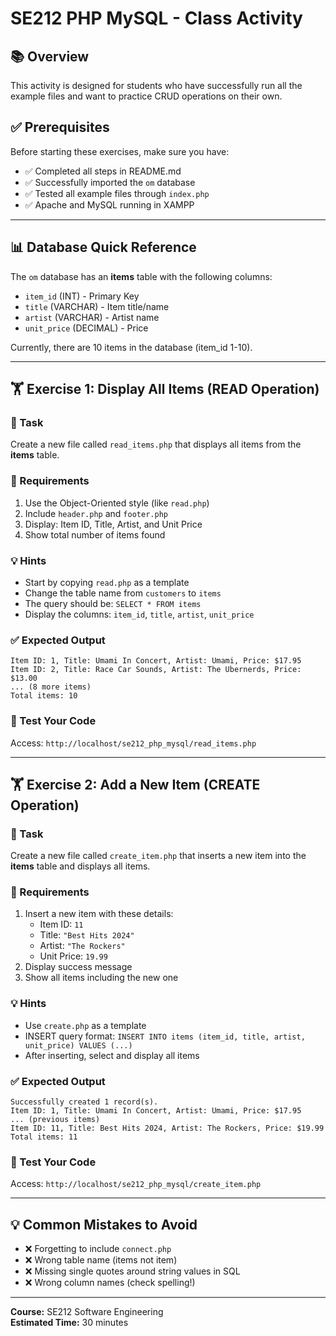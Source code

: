# SE212 PHP MySQL - Class Activity

## 📚 Overview
This activity is designed for students who have successfully run all the example files and want to practice CRUD operations on their own.

## ✅ Prerequisites
Before starting these exercises, make sure you have:
- ✅ Completed all steps in README.md
- ✅ Successfully imported the `om` database
- ✅ Tested all example files through `index.php`
- ✅ Apache and MySQL running in XAMPP

---

## 📊 Database Quick Reference

The `om` database has an **items** table with the following columns:
- `item_id` (INT) - Primary Key
- `title` (VARCHAR) - Item title/name
- `artist` (VARCHAR) - Artist name
- `unit_price` (DECIMAL) - Price

Currently, there are 10 items in the database (item_id 1-10).

---

## 🏋️ Exercise 1: Display All Items (READ Operation)

### 📝 Task
Create a new file called `read_items.php` that displays all items from the **items** table.

### 🎯 Requirements
1. Use the Object-Oriented style (like `read.php`)
2. Include `header.php` and `footer.php`
3. Display: Item ID, Title, Artist, and Unit Price
4. Show total number of items found

### 💡 Hints
- Start by copying `read.php` as a template
- Change the table name from `customers` to `items`
- The query should be: `SELECT * FROM items`
- Display the columns: `item_id`, `title`, `artist`, `unit_price`

### ✅ Expected Output
```
Item ID: 1, Title: Umami In Concert, Artist: Umami, Price: $17.95
Item ID: 2, Title: Race Car Sounds, Artist: The Ubernerds, Price: $13.00
... (8 more items)
Total items: 10
```

### 🧪 Test Your Code
Access: `http://localhost/se212_php_mysql/read_items.php`

---

## 🏋️ Exercise 2: Add a New Item (CREATE Operation)

### 📝 Task
Create a new file called `create_item.php` that inserts a new item into the **items** table and displays all items.

### 🎯 Requirements
1. Insert a new item with these details:
   - Item ID: `11`
   - Title: `"Best Hits 2024"`
   - Artist: `"The Rockers"`
   - Unit Price: `19.99`
2. Display success message
3. Show all items including the new one

### 💡 Hints
- Use `create.php` as a template
- INSERT query format: `INSERT INTO items (item_id, title, artist, unit_price) VALUES (...)`
- After inserting, select and display all items

### ✅ Expected Output
```
Successfully created 1 record(s).
Item ID: 1, Title: Umami In Concert, Artist: Umami, Price: $17.95
... (previous items)
Item ID: 11, Title: Best Hits 2024, Artist: The Rockers, Price: $19.99
Total items: 11
```

### 🧪 Test Your Code
Access: `http://localhost/se212_php_mysql/create_item.php`

---

## 💡 Common Mistakes to Avoid
- ❌ Forgetting to include `connect.php`
- ❌ Wrong table name (items not item)
- ❌ Missing single quotes around string values in SQL
- ❌ Wrong column names (check spelling!)

---

**Course:** SE212 Software Engineering  
**Estimated Time:** 30 minutes
